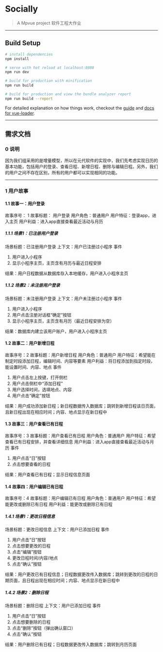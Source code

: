 # Socially

> A Mpvue project
> 软件工程大作业

---

## Build Setup

``` bash
# install dependencies
npm install

# serve with hot reload at localhost:8080
npm run dev

# build for production with minification
npm run build

# build for production and view the bundle analyzer report
npm run build --report
```

For detailed explanation on how things work, checkout the [guide](http://vuejs-templates.github.io/webpack/) and [docs for vue-loader](http://vuejs.github.io/vue-loader).

---

## 需求文档

### 0 说明

因为我们组采用的是增量模型，所以在元代软件的实现中，我们先考虑实现日历的基本功能，包括用户的登录、查看日程、新增日程、删除与编辑日程。另外，我们的用户之间不存在区别，所有的用户都可以实现相同的功能。

---

### 1 用户故事
#### 1.1 故事一：用户登录
故事序号：	1
故事标题：	用户登录
用户角色：普通用户
用户特征：登录app，进入主页
用户利益：进入app直接查看最近活动与月历

##### 1.1.1 场景1：已注册用户登录
场景标题：已注册用户登录
上下文：用户已注册过小程序
事件	
1. 用户进入小程序
2. 显示小程序主页，主页含有月历与最近日程安排

结果：用户日程数据从数据库存入本地缓存，用户进入小程序主页

##### 1.1.2 场景2：未注册用户登录
场景标题：未注册用户登录
上下文：用户未注册过小程序
事件	
1. 用户进入小程序
2. 用户点击注册对话框“确定”按钮
3. 显示小程序主页，主页含有月历（最近日程安排为空）

结果：数据库内建立该用户账户，用户进入小程序主页


#### 1.2 故事二：用户新增日程
故事序号：2
故事标题：用户新增日程
用户角色：普通用户
用户特征：希望能在制定时段添加日程，编辑时间、内容等要素
用户利益：将日程添加到指定时段，能设置时间、内容、地点
事件	
1. 用户点击左上按键，打开侧栏
2. 用户点击侧栏中“添加日程”
3. 用户选择时间，选填地点、内容
4. 用户点击“确定”按钮

结果：用户成功添加新日程；新日程数据传入数据库；跳转到新增日程该日页面，且新日程出现在相应时间；内容、地点显示在新日程中

#### 1.3 故事三：用户查看已有日程
故事序号：3
故事标题：用户查看已有日程
用户角色：普通用户
用户特征：希望查看已有日程安排，并查看详细信息
用户利益：进入app直接查看最近活动与月历
事件	
1. 用户点击“日”按钮
2. 点击想要查看的日程

结果：用户查看已有日程；显示日程信息页面

#### 1.4 故事四：用户编辑已有日程
故事序号：4
故事标题：用户编辑已有日程
用户角色：普通用户
用户特征：希望能更改或删除已有日程
用户利益：能更改或删除已有日程

##### 1.4.1 场景1：更改日程信息
场景标题：更改日程信息
上下文：用户已添加日程
事件	
1. 用户点击“日”按钮
2. 点击想要更改的日程
3. 点击“编辑”按钮
4. 更改日程时间/内容/地点
5. 点击“确认”按钮

结果：用户更改已有日程信息；日程数据更改传入数据库；跳转到更改的日程的日期页面，且日程出现在相应时间；内容、地点显示在新日程中

##### 1.4.2 场景2：删除日程
场景标题：删除日程
上下文：用户已添加日程
事件	
1. 用户点击“日”按钮
2. 点击想要删除的日程
3. 点击“删除”按钮（弹出确认窗口）
4. 点击“确认”按钮

结果：用户删除已有日程；日程数据更改传入数据库；跳转到月历页面

